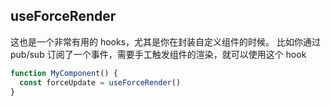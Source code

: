 ## useForceRender

这也是一个非常有用的 hooks，尤其是你在封装自定义组件的时候。
比如你通过 pub/sub 订阅了一个事件，需要手工触发组件的渲染，就可以使用这个 hook

```javascript
function MyComponent() {
  const forceUpdate = useForceRender()
}
```
